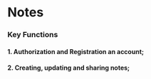 # **Notes**

### **Key Functions**
#### 1. Authorization and Registration an acсount;
#### 2. Creating, updating and sharing notes;
 
